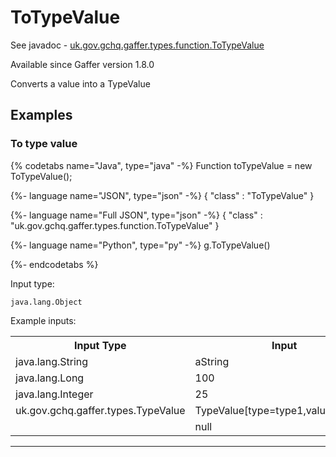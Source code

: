 # ToTypeValue
See javadoc - [uk.gov.gchq.gaffer.types.function.ToTypeValue](ref://../../javadoc/gaffer/uk/gov/gchq/gaffer/types/function/ToTypeValue.html)

Available since Gaffer version 1.8.0

Converts a value into a TypeValue

## Examples

### To type value


{% codetabs name="Java", type="java" -%}
Function toTypeValue = new ToTypeValue();

{%- language name="JSON", type="json" -%}
{
  "class" : "ToTypeValue"
}

{%- language name="Full JSON", type="json" -%}
{
  "class" : "uk.gov.gchq.gaffer.types.function.ToTypeValue"
}

{%- language name="Python", type="py" -%}
g.ToTypeValue()

{%- endcodetabs %}

Input type:

```
java.lang.Object
```

Example inputs:
<table style="display: block;">
<tr><th>Input Type</th><th>Input</th><th>Result Type</th><th>Result</th></tr>
<tr><td>java.lang.String</td><td>aString</td><td>uk.gov.gchq.gaffer.types.TypeValue</td><td>TypeValue[value=aString]</td></tr>
<tr><td>java.lang.Long</td><td>100</td><td>uk.gov.gchq.gaffer.types.TypeValue</td><td>TypeValue[value=100]</td></tr>
<tr><td>java.lang.Integer</td><td>25</td><td>uk.gov.gchq.gaffer.types.TypeValue</td><td>TypeValue[value=25]</td></tr>
<tr><td>uk.gov.gchq.gaffer.types.TypeValue</td><td>TypeValue[type=type1,value=value1]</td><td>uk.gov.gchq.gaffer.types.TypeValue</td><td>TypeValue[value=TypeValue[type=type1,value=value1]]</td></tr>
<tr><td></td><td>null</td><td>uk.gov.gchq.gaffer.types.TypeValue</td><td>TypeValue[]</td></tr>
</table>

-----------------------------------------------

